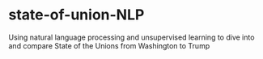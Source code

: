 # state-of-union-NLP
Using natural language processing and unsupervised learning to dive into and compare State of the Unions from Washington to Trump
